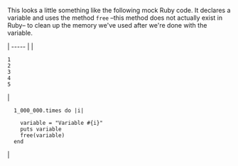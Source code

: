 This looks a little something like the following mock Ruby code. It declares a variable and uses the method `free` –this method does not actually exist in Ruby– to clean up the memory we've used after we're done with the variable.

| ----- |
| 
    
    
    1
    2
    3
    4
    5

 | 
    
    
      1_000_000.times do |i|

        variable = "Variable #{i}"
        puts variable
        free(variable)
      end

 | 
